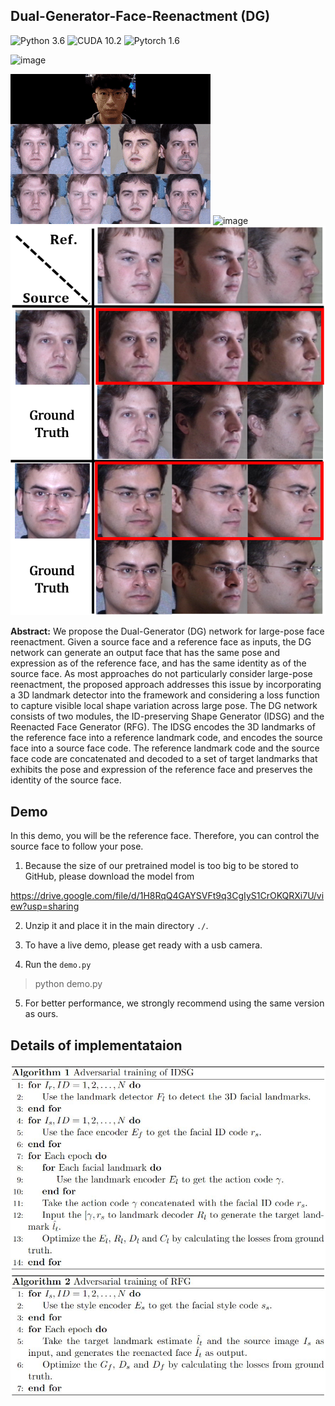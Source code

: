 ## Dual-Generator-Face-Reenactment (DG)
![Python 3.6](https://img.shields.io/badge/python-3.6-green.svg?style=plastic)
![CUDA 10.2](https://img.shields.io/badge/cuda-10.2-green.svg?style=plastic)
![Pytorch 1.6](https://img.shields.io/badge/pytorch-1.60-green.svg?style=plastic)

![image](https://github.com/xxxabcc/Dual-Generator-Face-Reenactment/blob/main/result.gif)

![image](https://github.com/xxxabcc/Dual-Generator-Face-Reenactment/blob/main/result2.gif)
![image](https://github.com/xxxabcc/Dual-Generator-Face-Reenactment/blob/main/github_sample.png)
![image](https://github.com/xxxabcc/Dual-Generator-Face-Reenactment/blob/main/github_sample2.png)



**Abstract:** We propose the Dual-Generator (DG) network for large-pose face reenactment. Given a source face and a reference face as inputs, the DG network can generate an output face that has the same pose and expression as of the reference face, and has the same identity as of the source face. As most approaches do not particularly consider large-pose reenactment, the proposed approach addresses this issue by incorporating a 3D landmark detector into the framework and considering a loss function to capture visible local shape variation across large pose. The DG network consists of two modules, the ID-preserving Shape Generator (IDSG) and the Reenacted Face Generator (RFG). The IDSG encodes the 3D landmarks of the reference face into a reference landmark code, and encodes the source face into a source face code. The reference landmark code and the source face code are concatenated and decoded to a set of target landmarks that exhibits the pose and expression of the reference face and preserves the identity of the source face. 

## Demo
In this demo, you will be the reference face. Therefore, you can control the source face to follow your pose.

1. Because the size of our pretrained model is too big to be stored to GitHub, please download the model from

https://drive.google.com/file/d/1H8RqQ4GAYSVFt9q3CgIyS1CrOKQRXi7U/view?usp=sharing

2. Unzip it and place it in the main directory ``./``.

3. To have a live demo, please get ready with a usb camera.

4. Run the ``demo.py``

> python demo.py

5. For better performance, we strongly recommend using the same version as ours.

## Details of implementataion

![image](https://github.com/xxxabcc/Dual-Generator-Face-Reenactment/blob/main/IDSG.JPG)
![image](https://github.com/xxxabcc/Dual-Generator-Face-Reenactment/blob/main/RFG.JPG)
